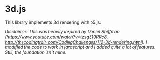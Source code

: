 # 3d.js

This library implements 3d rendering with p5.js.

*Disclaimer:
This was heavily inspired by Daniel Shiffman (https://www.youtube.com/watch?v=tzsgS19RRc8, http://thecodingtrain.com/CodingChallenges/112-3d-rendering.html). I modified the code to work in javascript and I added quite a lot of features. Still, the foundation isn't mine.*
